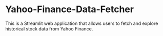 # Yahoo-Finance-Data-Fetcher
This is a Streamlit web application that allows users to fetch and explore historical stock data from Yahoo Finance.
